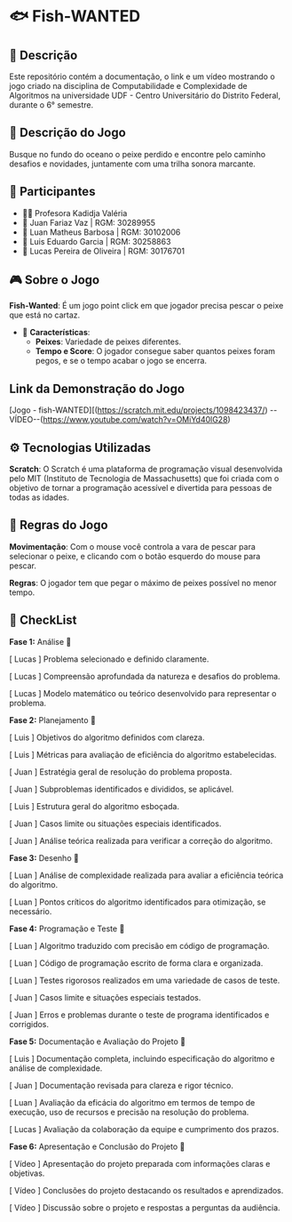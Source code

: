 # 🐟 Fish-WANTED

## 📜 Descrição
Este repositório contém a documentação, o link e um vídeo mostrando o jogo criado na disciplina de Computabilidade e Complexidade de Algoritmos na universidade UDF - Centro Universitário do Distrito Federal, durante o 6° semestre.

## 📃 Descrição do Jogo
Busque no fundo do oceano o peixe perdido e encontre pelo caminho desafios e novidades, juntamente com uma trilha sonora marcante.

## 👥 Participantes
- 👩‍🏫 Profesora Kadidja Valéria
- 👤 Juan Fariaz Vaz | RGM: 30289955
- 👤 Luan Matheus Barbosa | RGM: 30102006
- 👤 Luis Eduardo Garcia | RGM: 30258863
- 👤 Lucas Pereira de Oliveira | RGM: 30176701

## 🎮 Sobre o Jogo
 **Fish-Wanted**: É um jogo point click em que jogador precisa pescar o peixe que está no cartaz.
 
- 🔑 **Características**:
    - **Peixes**: Variedade de peixes diferentes.
    - **Tempo e Score**: O jogador consegue saber quantos peixes foram pegos, e se o tempo acabar o jogo se encerra.

## Link da Demonstração do Jogo
[Jogo - fish-WANTED][(https://scratch.mit.edu/projects/1098423437/)
--VÍDEO--(https://www.youtube.com/watch?v=OMiYd40lG28)

## ⚙️ Tecnologias Utilizadas
 **Scratch**: O Scratch é uma plataforma de programação visual desenvolvida pelo MIT (Instituto de Tecnologia de Massachusetts) que foi criada com o objetivo de tornar a programação acessível e divertida para pessoas de todas as idades.

## 🧠 Regras do Jogo
 **Movimentação**: Com o mouse você controla a vara de pescar para selecionar o peixe, e clicando com o botão esquerdo do mouse para pescar.
 
 **Regras**: O jogador tem que pegar o máximo de peixes possível no menor tempo.

## 📝 CheckList
**Fase 1:** Análise 🐠

[ Lucas ] Problema selecionado e definido claramente.
  
[ Lucas ]  Compreensão aprofundada da natureza e desafios do problema.
  
[ Lucas ]  Modelo matemático ou teórico desenvolvido para representar o problema.
  
**Fase 2:** Planejamento 🐡

[ Luis ] Objetivos do algoritmo definidos com clareza.
   
[ Luis ] Métricas para avaliação de eficiência do algoritmo estabelecidas.
   
[ Juan ] Estratégia geral de resolução do problema proposta.
   
[ Juan ] Subproblemas identificados e divididos, se aplicável.
   
[ Luis ] Estrutura geral do algoritmo esboçada.
   
[ Juan ] Casos limite ou situações especiais identificados.
   
[ Juan ] Análise teórica realizada para verificar a correção do algoritmo.
 
**Fase 3:** Desenho 🦐

[ Luan ] Análise de complexidade realizada para avaliar a eficiência teórica do algoritmo.
   
[ Luan ] Pontos críticos do algoritmo identificados para otimização, se necessário.
   
**Fase 4:** Programação e Teste 🦑

[ Luan ] Algoritmo traduzido com precisão em código de programação.
  
[ Luan ] Código de programação escrito de forma clara e organizada.
  
[ Luan ]  Testes rigorosos realizados em uma variedade de casos de teste.
  
[ Juan ] Casos limite e situações especiais testados.
  
[ Juan ] Erros e problemas durante o teste de programa identificados e corrigidos.
  
**Fase 5:** Documentação e Avaliação do Projeto 🐙

[ Luis ] Documentação completa, incluindo especificação do algoritmo e análise de complexidade.
   
[ Juan ] Documentação revisada para clareza e rigor técnico.
   
[ Luan ] Avaliação da eficácia do algoritmo em termos de tempo de execução, uso de recursos e precisão na resolução do problema.
   
[ Lucas ] Avaliação da colaboração da equipe e cumprimento dos prazos.
   
**Fase 6:** Apresentação e Conclusão do Projeto 🦈

[ Vídeo ] Apresentação do projeto preparada com informações claras e objetivas.
  
[ Vídeo ] Conclusões do projeto destacando os resultados e aprendizados.
  
[ Vídeo ] Discussão sobre o projeto e respostas a perguntas da audiência.

